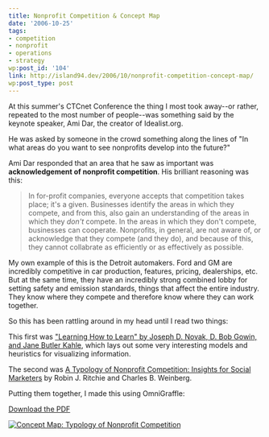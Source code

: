 ```yaml
---
title: Nonprofit Competition & Concept Map
date: '2006-10-25'
tags:
- competition
- nonprofit
- operations
- strategy
wp:post_id: '104'
link: http://island94.dev/2006/10/nonprofit-competition-concept-map/
wp:post_type: post
---
```


At this summer's CTCnet Conference the thing I most took away--or rather, repeated to the most number of people--was something said by the keynote speaker, Ami Dar, the creator of Idealist.org.

He was asked by someone in the crowd something along the lines of "In what areas do you want to see nonprofits develop into the future?"

Ami Dar responded that an area that he saw as important was **acknowledgement of nonprofit competition**. His brilliant reasoning was this:

> In for-profit companies, everyone accepts that competition takes place; it's a given. Businesses identify the areas in which they compete, and from this, also gain an understanding of the areas in which they _don't_ compete. In the areas in which they don't compete, businesses can cooperate. Nonprofits, in general, are not aware of, or acknowledge that they compete (and they do), and because of this, they cannot collabrate as efficiently or as effectively as possible.

My own example of this is the Detroit automakers. Ford and GM are incredibly competitive in car production, features, pricing, dealerships, etc. But at the same time, they have an incredibly strong combined lobby for setting safety and emission standards, things that affect the entire industry. They know where they compete and therefore know where they can work together.

So this has been rattling around in my head until I read two things:

This first was ["Learning How to Learn" by Joseph D. Novak, D. Bob Gowin, and Jane Butler Kahle](http://www.amazon.com/Learning-How-Learn-Joseph-Novak/dp/0521319269/sr=8-1/qid=1161788036/ref=pd_bbs_1/104-3768589-3995934?ie=UTF8&s=books), which lays out some very interesting models and heuristics for visualizing information.

The second was [A Typology of Nonprofit Competition: Insights for Social Marketers](http://www.sauder.ubc.ca/faculty/research/docs/weinberg/ISM_2000.pdf) by Robin J. Ritchie and Charles B. Weinberg.

Putting them together, I made this using OmniGraffle:

[Download the PDF](2006-10-25-Nonprofit-Competition-Concept-Map/Typology_of_Nonprofit_Competition-concept_map.pdf)

[ ![Concept Map: Typology of Nonprofit Competition](http://static.flickr.com/118/272577537_df531ea720.jpg) ](http://www.flickr.com/photos/bensheldon/272577537/ "Photo Sharing")